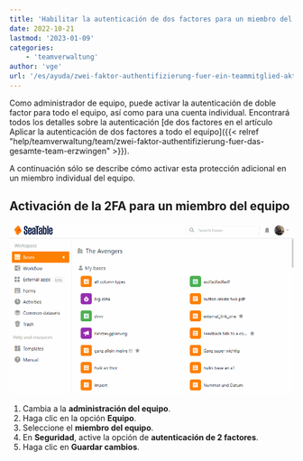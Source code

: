 ```yaml
---
title: 'Habilitar la autenticación de dos factores para un miembro del equipo'
date: 2022-10-21
lastmod: '2023-01-09'
categories:
    - 'teamverwaltung'
author: 'vge'
url: '/es/ayuda/zwei-faktor-authentifizierung-fuer-ein-teammitglied-aktivieren'
---
```


Como administrador de equipo, puede activar la autenticación de doble factor para todo el equipo, así como para una cuenta individual. Encontrará todos los detalles sobre la autenticación [de dos factores en el artículo Aplicar la autenticación de dos factores a todo el equipo]({{< relref "help/teamverwaltung/team/zwei-faktor-authentifizierung-fuer-das-gesamte-team-erzwingen" >}}).

A continuación sólo se describe cómo activar esta protección adicional en un miembro individual del equipo.

## Activación de la 2FA para un miembro del equipo

![Activar la autenticación de dos factores para un miembro del equipo](images/Zwei-Faktor-Authentifizierung-fuer-ein-Teammitglied-aktivieren.gif)

1. Cambia a la **administración del equipo**.
2. Haga clic en la opción **Equipo**.
3. Seleccione el **miembro del equipo**.
4. En **Seguridad**, active la opción de **autenticación de 2 factores**.
5. Haga clic en **Guardar cambios**.
